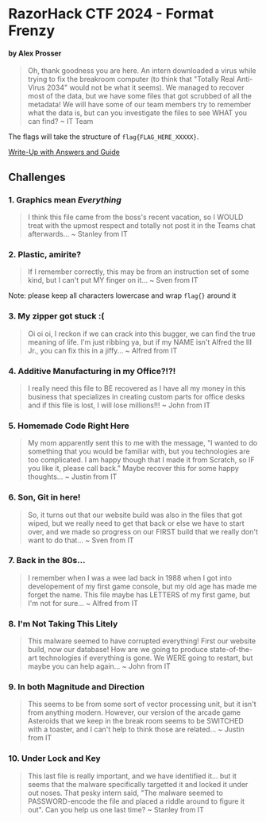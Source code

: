 # RazorHack CTF 2024 - Format Frenzy
#### by Alex Prosser

> Oh, thank goodness you are here. An intern downloaded a virus while trying to fix the breakroom computer (to think that "Totally Real Anti-Virus 2034" would not be what it seems). We managed to recover most of the data, but we have some files that got scrubbed of all the metadata! We will have some of our team members try to remember what the data is, but can you investigate the files to see WHAT you can find?
~ IT Team

The flags will take the structure of `flag{FLAG_HERE_XXXXX}`.

[Write-Up with Answers and Guide](https://codingap.github.io/blog/posts/razorhack-ctf-2024-format-frenzy/)

## Challenges

### 1. Graphics mean *Everything*

> I think this file came from the boss's recent vacation, so I WOULD treat with the upmost respect and totally not post it in the Teams chat afterwards...
~ Stanley from IT

### 2. Plastic, amirite?

> If I remember correctly, this may be from an instruction set of some kind, but I can't put MY finger on it...
~ Sven from IT

Note: please keep all characters lowercase and wrap `flag{}` around it 

### 3. My zipper got stuck :(

> Oi oi oi, I reckon if we can crack into this bugger, we can find the true meaning of life. I'm just ribbing ya, but if my NAME isn't Alfred the III Jr., you can fix this in a jiffy...
~ Alfred from IT

### 4. Additive Manufacturing in my Office?!?!

> I really need this file to BE recovered as I have all my money in this business that specializes in creating custom parts for office desks and if this file is lost, I will lose millions!!!
~ John from IT

### 5. Homemade Code Right Here

> My mom apparently sent this to me with the message, "I wanted to do something that you would be familiar with, but you technologies are too complicated. I am happy though that I made it from Scratch, so IF you like it, please call back." Maybe recover this for some happy thoughts... 
~ Justin from IT

### 6. Son, Git in here!

> So, it turns out that our website build was also in the files that got wiped, but we really need to get that back or else we have to start over, and we made so progress on our FIRST build that we really don't want to do that...
~ Sven from IT

### 7. Back in the 80s...

> I remember when I was a wee lad back in 1988 when I got into developement of my first game console, but my old age has made me forget the name. This file maybe has LETTERS of my first game, but I'm not for sure... 
~ Alfred from IT

### 8. I'm Not Taking This Litely

> This malware seemed to have corrupted everything! First our website build, now our database! How are we going to produce state-of-the-art technologies if everything is gone. We WERE going to restart, but maybe you can help again...
~ John from IT

### 9. In both Magnitude and Direction

> This seems to be from some sort of vector processing unit, but it isn't from anything modern. However, our version of the arcade game Asteroids that we keep in the break room seems to be SWITCHED with a toaster, and I can't help to think those are related...
~ Justin from IT

### 10. Under Lock and Key

> This last file is really important, and we have identified it... but it seems that the malware specifically targetted it and locked it under out noses. That pesky intern said, "The malware seemed to PASSWORD-encode the file and placed a riddle around to figure it out". Can you help us one last time?
~ Stanley from IT
